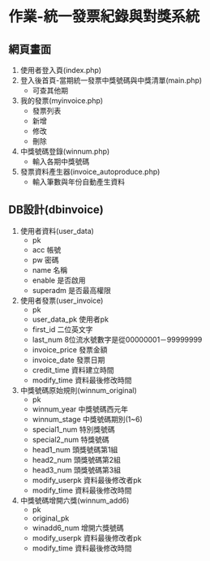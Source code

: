 # 作業-統一發票紀錄與對獎系統

## 網頁畫面
1. 使用者登入頁(index.php)
2. 登入後首頁-當期統一發票中獎號碼與中獎清單(main.php)
    * 可查其他期
3. 我的發票(myinvoice.php)
    * 發票列表
    * 新增
    * 修改
    * 刪除
4. 中獎號碼登錄(winnum.php)
    * 輸入各期中獎號碼
5. 發票資料產生器(invoice_autoproduce.php)
    * 輸入筆數與年份自動產生資料

## DB設計(dbinvoice)
1. 使用者資料(user_data)
    * pk
    * acc 帳號 
    * pw 密碼 
    * name 名稱 
    * enable 是否啟用 
    * superadm 是否最高權限 
2. 使用者發票(user_invoice)
    * pk
    * user_data_pk 使用者pk
    * first_id 二位英文字 
    * last_num 8位流水號數字是從00000001－99999999
    * invoice_price 發票金額
    * invoice_date 發票日期
    * credit_time 資料建立時間
    * modify_time 資料最後修改時間
3. 中獎號碼原始規則(winnum_original)
    * pk
    * winnum_year 中獎號碼西元年
    * winnum_stage 中獎號碼期別(1~6)
    * special1_num 特別獎號碼
    * special2_num 特獎號碼 
    * head1_num 頭獎號碼第1組
    * head2_num 頭獎號碼第2組
    * head3_num 頭獎號碼第3組    
    * modify_userpk 資料最後修改者pk
    * modify_time 資料最後修改時間
4. 中獎號碼增開六獎(winnum_add6)
    * pk
    * original_pk
    * winadd6_num 增開六獎號碼
    * modify_userpk 資料最後修改者pk
    * modify_time 資料最後修改時間


